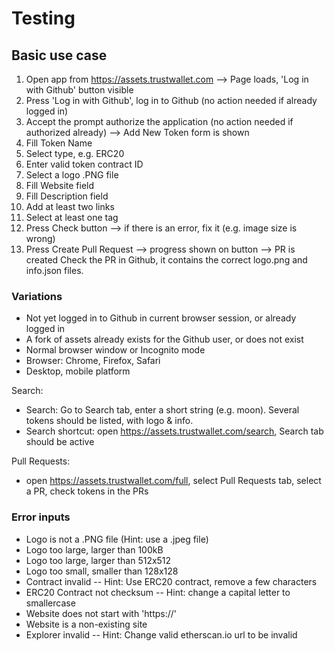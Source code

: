 # Testing

## Basic use case

1. Open app from https://assets.trustwallet.com --> Page loads, 'Log in with Github' button visible
2. Press 'Log in with Github', log in to Github (no action needed if already logged in)
3. Accept the prompt authorize the application (no action needed if authorized already)
  --> Add New Token form is shown
4. Fill Token Name
5. Select type, e.g. ERC20
6. Enter valid token contract ID
7. Select a logo .PNG file
8. Fill Website field
9. Fill Description field
10. Add at least two links
11. Select at least one tag
12. Press Check button --> if there is an error, fix it (e.g. image size is wrong)
13. Press Create Pull Request
 --> progress shown on button
 --> PR is created
Check the PR in Github, it contains the correct logo.png and info.json files.

### Variations

- Not yet logged in to Github in current browser session, or already logged in
- A fork of assets already exists for the Github user, or does not exist
- Normal browser window or Incognito mode
- Browser: Chrome, Firefox, Safari
- Desktop, mobile platform

Search:

- Search: Go to Search tab, enter a short string (e.g. moon). Several tokens should be listed, with logo & info.
- Search shortcut: open https://assets.trustwallet.com/search, Search tab should be active

Pull Requests:
- open https://assets.trustwallet.com/full, select Pull Requests tab, select a PR, check tokens in the PRs

### Error inputs

- Logo is not a .PNG file (Hint: use a .jpeg file)
- Logo too large, larger than 100kB
- Logo too large, larger than 512x512
- Logo too small, smaller than 128x128
- Contract invalid -- Hint: Use ERC20 contract, remove a few characters
- ERC20 Contract not checksum -- Hint: change a capital letter to smallercase
- Website does not start with 'https://'
- Website is a non-existing site
- Explorer invalid -- Hint: Change valid etherscan.io url to be invalid
